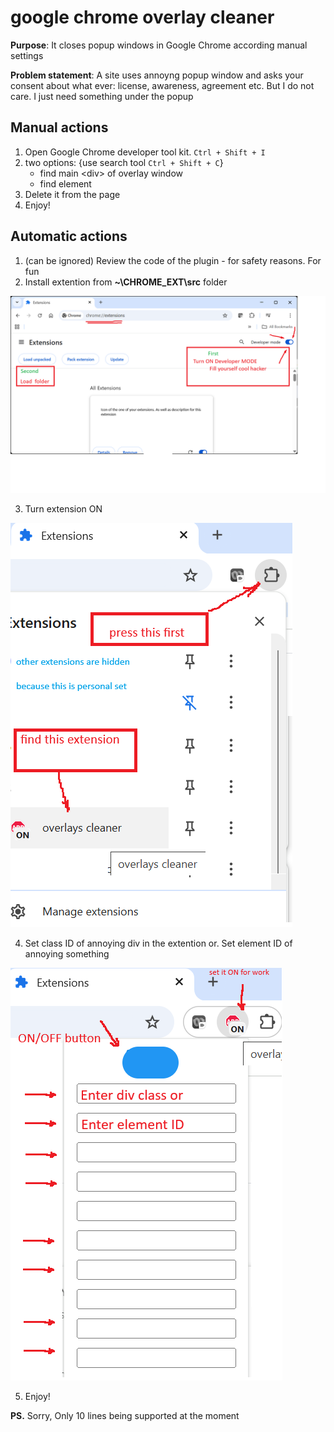 # google chrome overlay cleaner

**Purpose**: It closes popup windows in Google Chrome according manual settings

**Problem statement**: A site uses annoyng popup window and asks your consent about what ever: license, awareness, agreement etc. But I do not care. I just need something under the popup

## Manual actions
1. Open Google Chrome developer tool kit. `Ctrl + Shift + I`
1. two options: {use search tool `Ctrl + Shift + C`}
    - find main \<div\> of overlay window
    - find element
1. Delete it from the page
1. Enjoy!

## Automatic actions
1. (can be ignored) Review the code of the plugin - for safety reasons. For fun
2. Install extention from **~\CHROME_EXT\src** folder

  ![Install](dev_mode.png)

3. Turn extension ON

  ![Setup](setup_extension.png)

4. Set class ID of annoying div in the extention or. Set element ID of annoying something

  ![Set Settings](how_to.png)

5. Enjoy!

**PS.** Sorry, Only 10 lines being supported at the moment
